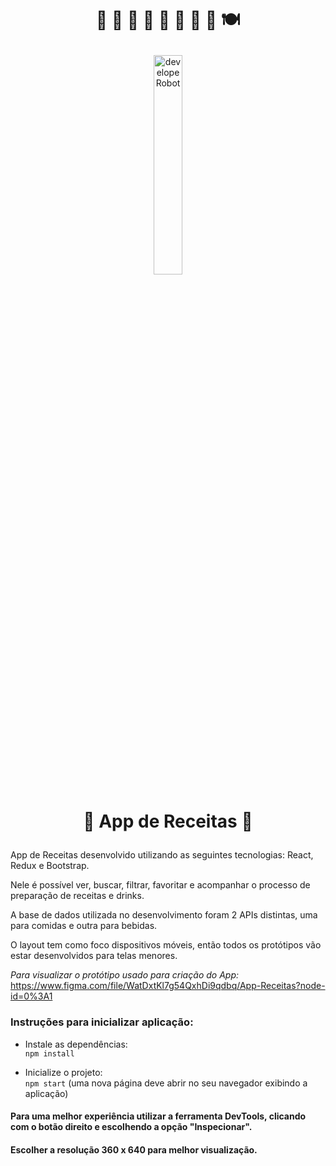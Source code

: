 # <p align="center"> 🥗 🌮 🌭 🧆 🍟 🧇 🍰 🥃 🍽️ </p>
<p align="center">
  <img align="" alt="developeRobot" src="https://user-images.githubusercontent.com/80721339/139556547-0ebdb5fa-5a14-4b27-9c88-7a58165d1099.gif" width="30%"/>
</p>

# <p align="center"> 🍅 App de Receitas 🍅 </p>

App de Receitas desenvolvido utilizando as seguintes tecnologias: React, Redux e Bootstrap.

Nele é possível ver, buscar, filtrar, favoritar e acompanhar o processo de preparação de receitas e drinks.

A base de dados utilizada no desenvolvimento foram 2 APIs distintas, uma para comidas e outra para bebidas.

O layout tem como foco dispositivos móveis, então todos os protótipos vão estar desenvolvidos para telas menores.

_Para visualizar o protótipo usado para criação do App:_ https://www.figma.com/file/WatDxtKl7g54QxhDi9qdbq/App-Receitas?node-id=0%3A1

### Instruções para inicializar aplicação:

- Instale as dependências:<br>
      `npm install`
      
- Inicialize o projeto:<br>
       `npm start` (uma nova página deve abrir no seu navegador exibindo a aplicação)

#### Para uma melhor experiência utilizar a ferramenta DevTools, clicando com o botão direito e escolhendo a opção "Inspecionar".
#### Escolher a resolução 360 x 640 para melhor visualização.


